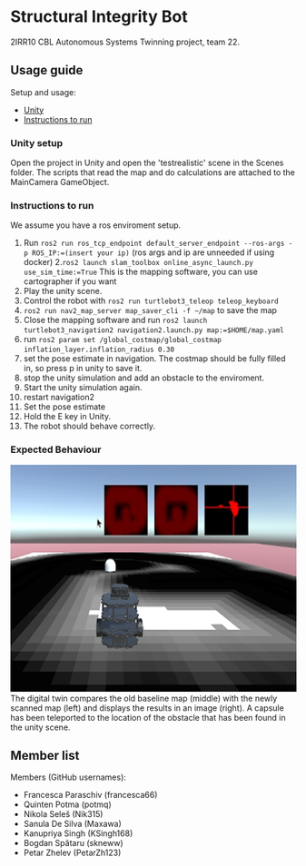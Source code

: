 # Structural Integrity Bot
2IRR10 CBL Autonomous Systems Twinning project, team 22.

## Usage guide
Setup and usage:
- [Unity](#unity-setup)
- [Instructions to run](#instructions-to-run)

### Unity setup
Open the project in Unity and open the 'testrealistic' scene in the Scenes folder.
The scripts that read the map and do calculations are attached to the MainCamera GameObject.

### Instructions to run
We assume you have a ros enviroment setup.

1. Run `ros2 run ros_tcp_endpoint default_server_endpoint --ros-args -p ROS_IP:=(insert your ip)` (ros args and ip are unneeded if using docker)
2.`ros2 launch slam_toolbox online_async_launch.py use_sim_time:=True` This is the mapping software, you can use cartographer if you want
3. Play the unity scene.
4. Control the robot with `ros2 run turtlebot3_teleop teleop_keyboard`
5. `ros2 run nav2_map_server map_saver_cli -f ~/map`  to save the map
6. Close the mapping software and run `ros2 launch turtlebot3_navigation2 navigation2.launch.py map:=$HOME/map.yaml`
7. run `ros2 param set /global_costmap/global_costmap inflation_layer.inflation_radius 0.30`
8. set the pose estimate in navigation. The costmap should be fully filled in, so press p in unity to save it.
10. stop the unity simulation and add an obstacle to the enviroment.
11. Start the unity simulation again.
12. restart navigation2
13. Set the pose estimate
14. Hold the E key in Unity.
15. The robot should behave correctly.

### Expected Behaviour
<img src="map_comparison.png" width="640" height="400" />
The digital twin compares the old baseline map (middle) with the newly scanned map (left) and displays the results in an image (right). 
A capsule has been teleported to the location of the obstacle that has been found in the unity scene. 

## Member list
Members (GitHub usernames):
- Francesca Paraschiv (francesca66)
- Quinten Potma (potmq)
- Nikola Seleš (Nik315)
- Sanula De Silva (Maxawa)
- Kanupriya Singh (KSingh168)
- Bogdan Spătaru (skneww)
- Petar Zhelev (PetarZh123)
